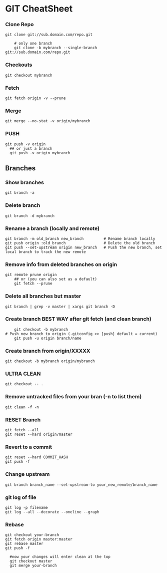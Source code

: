 # GIT CheatSheet

### Clone Repo
```
git clone git://sub.domain.com/repo.git

    # only one branch
    git clone -b mybranch --single-branch git://sub.domain.com/repo.git
```

### Checkouts
```
git checkout mybranch
```

### Fetch
```
git fetch origin -v --prune
```

### Merge
```
git merge --no-stat -v origin/mybranch
```

### PUSH
```
git push -v origin
  ## or just a branch
  git push -v origin mybranch
```

## Branches

### Show branches
```
git branch -a
```

### Delete branch
```
git branch -d mybranch
```

### Rename a branch (locally and remote)
```
git branch -m old_branch new_branch         # Rename branch locally
git push origin :old_branch                 # Delete the old branch
git push --set-upstream origin new_branch   # Push the new branch, set local branch to track the new remote
```

### Remove info from deleted branches on origin
```
git remote prune origin
    ## or (you can also set as a default)
    git fetch --prune
```

### Delete all branches but master
```
git branch | grep -v master | xargs git branch -D
```

### Create branch BEST WAY after git fetch (and clean branch)
```
    git checkout -b mybranch
# Push new branch to origin (.gitconfig >> [push] default = current)
    git push -u origin branch/name
```

### Create branch from origin/XXXXX
```
git checkout -b mybranch origin/mybranch
```

### ULTRA CLEAN
```
git checkout -- .
```

### Remove untracked files from your bran (-n to list them)
```
git clean -f -n
```

### RESET Branch
```
git fetch --all
git reset --hard origin/master
```

### Revert to a commit
```
git reset --hard COMMIT_HASH
git push -f
```

### Change upstream
```
git branch branch_name --set-upstream-to your_new_remote/branch_name
```

### git log of file
```
git log -p filename
git log --all --decorate --oneline --graph
```

### Rebase
```
git checkout your-branch
git fetch origin master:master
git rebase master
git push -f

  #now your changes will enter clean at the top
  git checkout master
  git merge your-branch
```
